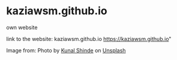 # kaziawsm.github.io
own website

link to the website: kaziawsm.github.io https://kaziawsm.github.io"


Image from:
<span>Photo by <a href="https://unsplash.com/@editholic7?utm_source=unsplash&amp;utm_medium=referral&amp;utm_content=creditCopyText">Kunal Shinde</a> on <a href="https://unsplash.com/s/photos/nature?utm_source=unsplash&amp;utm_medium=referral&amp;utm_content=creditCopyText">Unsplash</a></span>
